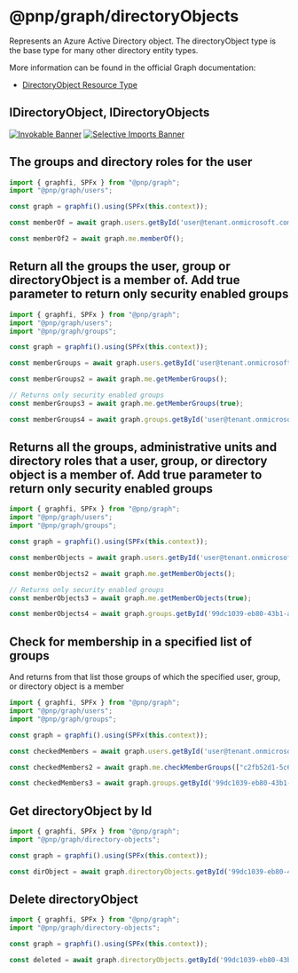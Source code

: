 # @pnp/graph/directoryObjects

Represents an Azure Active Directory object. The directoryObject type is the base type for many other directory entity types.

More information can be found in the official Graph documentation:

- [DirectoryObject Resource Type](https://docs.microsoft.com/en-us/graph/api/resources/directoryobject?view=graph-rest-1.0)

## IDirectoryObject, IDirectoryObjects

[![Invokable Banner](https://img.shields.io/badge/Invokable-informational.svg)](../concepts/invokable.md) [![Selective Imports Banner](https://img.shields.io/badge/Selective%20Imports-informational.svg)](../concepts/selective-imports.md)  

## The groups and directory roles for the user

```TypeScript
import { graphfi, SPFx } from "@pnp/graph";
import "@pnp/graph/users";

const graph = graphfi().using(SPFx(this.context));

const memberOf = await graph.users.getById('user@tenant.onmicrosoft.com').memberOf();

const memberOf2 = await graph.me.memberOf();

```

## Return all the groups the user, group or directoryObject is a member of. Add true parameter to return only security enabled groups

```TypeScript
import { graphfi, SPFx } from "@pnp/graph";
import "@pnp/graph/users";
import "@pnp/graph/groups";

const graph = graphfi().using(SPFx(this.context));

const memberGroups = await graph.users.getById('user@tenant.onmicrosoft.com').getMemberGroups();

const memberGroups2 = await graph.me.getMemberGroups();

// Returns only security enabled groups
const memberGroups3 = await graph.me.getMemberGroups(true);

const memberGroups4 = await graph.groups.getById('user@tenant.onmicrosoft.com').getMemberGroups();

```

## Returns all the groups, administrative units and directory roles that a user, group, or directory object is a member of. Add true parameter to return only security enabled groups

```TypeScript
import { graphfi, SPFx } from "@pnp/graph";
import "@pnp/graph/users";
import "@pnp/graph/groups";

const graph = graphfi().using(SPFx(this.context));

const memberObjects = await graph.users.getById('user@tenant.onmicrosoft.com').getMemberObjects();

const memberObjects2 = await graph.me.getMemberObjects();

// Returns only security enabled groups
const memberObjects3 = await graph.me.getMemberObjects(true);

const memberObjects4 = await graph.groups.getById('99dc1039-eb80-43b1-a09e-250d50a80b26').getMemberObjects();
```

## Check for membership in a specified list of groups

And returns from that list those groups of which the specified user, group, or directory object is a member

```TypeScript
import { graphfi, SPFx } from "@pnp/graph";
import "@pnp/graph/users";
import "@pnp/graph/groups";

const graph = graphfi().using(SPFx(this.context));

const checkedMembers = await graph.users.getById('user@tenant.onmicrosoft.com').checkMemberGroups(["c2fb52d1-5c60-42b1-8c7e-26ce8dc1e741","2001bb09-1d46-40a6-8176-7bb867fb75aa"]);

const checkedMembers2 = await graph.me.checkMemberGroups(["c2fb52d1-5c60-42b1-8c7e-26ce8dc1e741","2001bb09-1d46-40a6-8176-7bb867fb75aa"]);

const checkedMembers3 = await graph.groups.getById('99dc1039-eb80-43b1-a09e-250d50a80b26').checkMemberGroups(["c2fb52d1-5c60-42b1-8c7e-26ce8dc1e741","2001bb09-1d46-40a6-8176-7bb867fb75aa"]);
```

## Get directoryObject by Id

```TypeScript
import { graphfi, SPFx } from "@pnp/graph";
import "@pnp/graph/directory-objects";

const graph = graphfi().using(SPFx(this.context));

const dirObject = await graph.directoryObjects.getById('99dc1039-eb80-43b1-a09e-250d50a80b26');

```

## Delete directoryObject

```TypeScript
import { graphfi, SPFx } from "@pnp/graph";
import "@pnp/graph/directory-objects";

const graph = graphfi().using(SPFx(this.context));

const deleted = await graph.directoryObjects.getById('99dc1039-eb80-43b1-a09e-250d50a80b26').delete()

```
